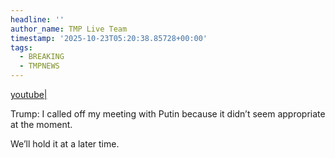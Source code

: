 ```yaml
---
headline: ''
author_name: TMP Live Team
timestamp: '2025-10-23T05:20:38.85728+00:00'
tags:
  - BREAKING
  - TMPNEWS
---
```

[youtube|](https://youtu.be/eE7DNIrUlm4)

Trump: I called off my meeting with Putin because it didn’t seem appropriate at the moment. 

We’ll hold it at a later time.
